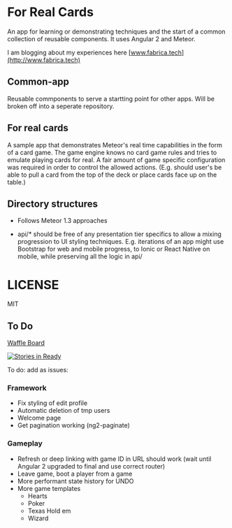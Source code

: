 # For Real Cards
An app for learning or demonstrating techniques and the start of a common collection of reusable components.  It uses Angular 2 and Meteor.

I am blogging about my experiences here [www.fabrica.tech](http://www.fabrica.tech)
 
## Common-app
Reusable commponents to serve a startting point for other apps.  Will be broken off into a seperate repository.

## For real cards
A sample app that demonstrates Meteor's real time capabilities in the form of a card game.  The game engine knows no card game rules and tries to emulate playing cards for real. 
 A fair amount of game specific configuration was required in order to control the allowed actions. (E.g. should user's be able to pull a card from the top of the deck or place cards 
 face up on the table.)
  
## Directory structures

* Follows Meteor 1.3 approaches

* api/* should be free of any presentation tier specifics to allow a mixing progression to UI styling techniques.  E.g. iterations of an app might use Bootstrap for 
web and mobile progress, to Ionic or React Native on mobile, while preserving all the logic in api/


# LICENSE

MIT

## To Do

[Waffle Board](https://waffle.io/kokokenada/for-real-cards)


[![Stories in Ready](https://badge.waffle.io/kokokenada/for-real-cards.png?label=ready&title=Ready)](https://waffle.io/kokokenada/for-real-cards)

To do: add as issues:

### Framework
* Fix styling of edit profile
* Automatic deletion of tmp users
* Welcome page 
* Get pagination working (ng2-paginate)

### Gameplay
* Refresh or deep linking with game ID in URL should work (wait until Angular 2 upgraded to final and use correct router) 
* Leave game, boot a player from a game
* More performant state history for UNDO
* More game templates
  * Hearts
  * Poker
  * Texas Hold em
  * Wizard
 




 

